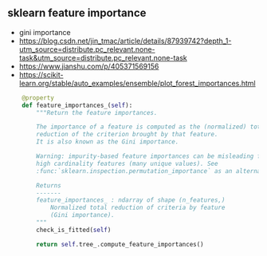 ## sklearn feature importance

- gini importance
- https://blog.csdn.net/jin_tmac/article/details/87939742?depth_1-utm_source=distribute.pc_relevant.none-task&utm_source=distribute.pc_relevant.none-task
- https://www.jianshu.com/p/405371569156
- https://scikit-learn.org/stable/auto_examples/ensemble/plot_forest_importances.html

```python
    @property
    def feature_importances_(self):
        """Return the feature importances.

        The importance of a feature is computed as the (normalized) total
        reduction of the criterion brought by that feature.
        It is also known as the Gini importance.

        Warning: impurity-based feature importances can be misleading for
        high cardinality features (many unique values). See
        :func:`sklearn.inspection.permutation_importance` as an alternative.

        Returns
        -------
        feature_importances_ : ndarray of shape (n_features,)
            Normalized total reduction of criteria by feature
            (Gini importance).
        """
        check_is_fitted(self)

        return self.tree_.compute_feature_importances()
```


